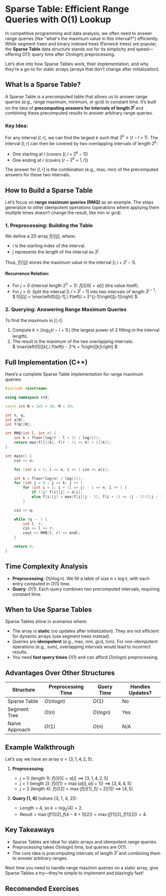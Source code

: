 # Sparse Table: Efficient Range Queries with O(1) Lookup  

In competitive programming and data analysis, we often need to answer range queries (like "what's the maximum value in this interval?") efficiently. While segment trees and binary indexed trees (Fenwick trees) are popular, the **Sparse Table** data structure stands out for its simplicity and speed—offering $O(1)$ query time after $O(n log n)$ preprocessing.  

Let’s dive into how Sparse Tables work, their implementation, and why they’re a go-to for static arrays (arrays that don’t change after initialization).  


## What Is a Sparse Table?  
A Sparse Table is a precomputed table that allows us to answer range queries (e.g., range maximum, minimum, or gcd) in constant time. It’s built on the idea of **precomputing answers for intervals of length $2^j$** and combining these precomputed results to answer arbitrary range queries.  

### Key Idea:  
For any interval $[l, r]$, we can find the largest $k$ such that $2^k \leq (r - l + 1)$. The interval $[l, r]$ can then be covered by two overlapping intervals of length $2^k$:  
- One starting at $l$ (covers $[l, l + 2^k - 1]$)  
- One ending at $r$ (covers $[r - 2^k + 1, r]$)  

The answer for $[l, r]$ is the combination (e.g., max, min) of the precomputed answers for these two intervals.  


## How to Build a Sparse Table  
Let’s focus on **range maximum queries (RMQ)** as an example. The steps generalize to other idempotent operations (operations where applying them multiple times doesn’t change the result, like min or gcd).  


### 1. Preprocessing: Building the Table  
We define a 2D array $f[i][j]$, where:  
- $i$ is the starting index of the interval.  
- $j$ represents the length of the interval as $2^j$.  

Thus, $f[i][j]$ stores the maximum value in the interval $[i, i + 2^j - 1]$.  

#### Recurrence Relation:  
- For $j = 0$ (interval length $2^0 = 1$): $f[i][0] = a[i]$ (the value itself).  
- For $j > 0$: Split the interval $[i, i + 2^j - 1]$ into two intervals of length $2^{j-1}$:  
  $
  f[i][j] = \max\left(f[i][j-1],\ f\left[i + 2^{j-1}\right][j-1]\right)
  $ 


### 2. Querying: Answering Range Maximum Queries  
To find the maximum in $[l, r]$:  
1. Compute $k = \lfloor \log_2(r - l + 1) \rfloor$ (the largest power of 2 fitting in the interval length).  
2. The result is the maximum of the two overlapping intervals:  
   $
   \max\left(f[l][k],\ f\left[r - 2^k + 1\right][k]\right)
   $  


## Full Implementation (C++)  
Here’s a complete Sparse Table implementation for range maximum queries:  

```cpp
#include <iostream>

using namespace std;

const int N = 2e5 + 10, M = 20;

int n, q;
int a[N];
int f[N][M];

int RMQ(int l, int r) {
    int k = floor(log(r - l + 1) / log(2));
    return max(f[l][k], f[r - (1 << k) + 1][k]);
}

int main() {
    cin >> n;

    for (int i = 1; i <= n; i ++ ) cin >> a[i];

    int k = floor(log(n) / log(2));
    for (int j = 0 ; j <= k; j ++ )
        for (int i = 1; i + (1 << j) - 1 <= n; i ++ ) {
            if (!j) f[i][j] = a[i];
            else f[i][j] = max(f[i][j - 1], f[i + (1 << (j - 1))][j - 1]);
        }

    cin >> q;

    while (q -- ) {
        int l, r;
        cin >> l >> r;
        cout << RMQ(l, r) << endl;
    }

    return 0;
}
```


## Time Complexity Analysis  
- **Preprocessing**: $O(n \log n)$. We fill a table of size $n \times \log n$, with each entry computed in $O(1)$ time.  
- **Query**: $O(1)$. Each query combines two precomputed intervals, requiring constant time.  


## When to Use Sparse Tables  
Sparse Tables shine in scenarios where:  
- The array is **static** (no updates after initialization). They are not efficient for dynamic arrays (use segment trees instead).  
- Queries are **idempotent** (e.g., max, min, gcd, lcm). For non-idempotent operations (e.g., sum), overlapping intervals would lead to incorrect results.  
- You need **fast query times** $O(1)$ and can afford $O(n log n)$ preprocessing.  


## Advantages Over Other Structures  
| Structure       | Preprocessing Time | Query Time | Handles Updates? |  
|-----------------|--------------------|------------|------------------|  
| Sparse Table    | $O(n log n)$        | $O(1)$       | No               |  
| Segment Tree    | $O(n)$               | $O(log n)$   | Yes              |  
| Naive Approach  | $O(1)$               | $O(n)$       | N/A              |  


## Example Walkthrough  
Let’s say we have an array $a = [3, 1, 4, 2, 5]$.  

1. **Preprocessing**:  
   - $j = 0$ (length 1): $f[i][0] = a[i] \implies [3, 1, 4, 2, 5]$  
   - $j = 1$ (length 2): $f[i][1] = \max(a[i], a[i + 1]) \implies [3, 4, 4, 5]$  
   - $j = 2$ (length 4): $f[i][2] = \max(f[i][1], f[i + 2][1]) \implies [4, 5]$  

2. **Query $[1, 4]$** (values [3, 1, 4, 2]):  
   - Length = 4, so $k = \log_2(4) = 2$.  
   - Result = $\max(f[1][2], f[4 - 4 + 1][2]) = \max(f[1][2], f[1][2]) = 4$.  


## Key Takeaways  
- Sparse Tables are ideal for static arrays and idempotent range queries.  
- Preprocessing takes $O(n log n)$ time, but queries are $O(1)$.  
- The core idea is precomputing intervals of length $2^j$ and combining them to answer arbitrary ranges.  

Next time you need to handle range max/min queries on a static array, give Sparse Tables a try—they’re simple to implement and blazingly fast!

## Recomended Exercises 